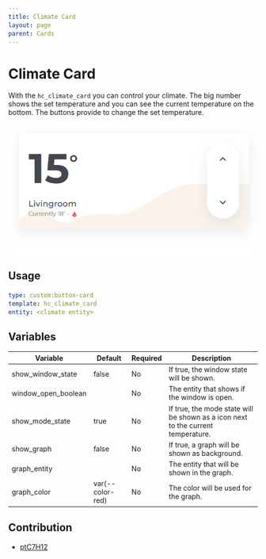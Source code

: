 ```yaml
---
title: Climate Card
layout: page
parent: Cards
---
```


# Climate Card

With the `hc_climate_card` you can control your climate. The big number shows the set temperature and you can see the current temperature on the bottom. The buttons provide to change the set temperature.

![Climate Card Light](../../../assets/images/cards/hc_climate_card/climatecard_light.png)

## Usage

```yaml
type: custom:button-card
template: hc_climate_card
entity: <climate entity>
```
## Variables

| Variable | Default | Required | Description|
|----------|---------|----------|------------|
| show_window_state | false | No | If true, the window state will be shown. |
| window_open_boolean |  | No | The entity that shows if the window is open. |
| show_mode_state | true | No | If true, the mode state will be shown as a icon next to the current temperature. |
| show_graph | false | No | If true, a graph will be shown as background. |
| graph_entity |  | No | The entity that will be shown in the graph. |
| graph_color | var(--color-red) | No | The color will be used for the graph. |

## Contribution
- [ptC7H12](https://github.com/ptC7H12)